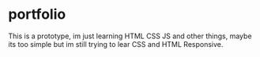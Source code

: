 # portfolio
This is a prototype, im just learning HTML CSS JS and other things, maybe its too simple but im still trying to lear CSS and HTML Responsive. 
